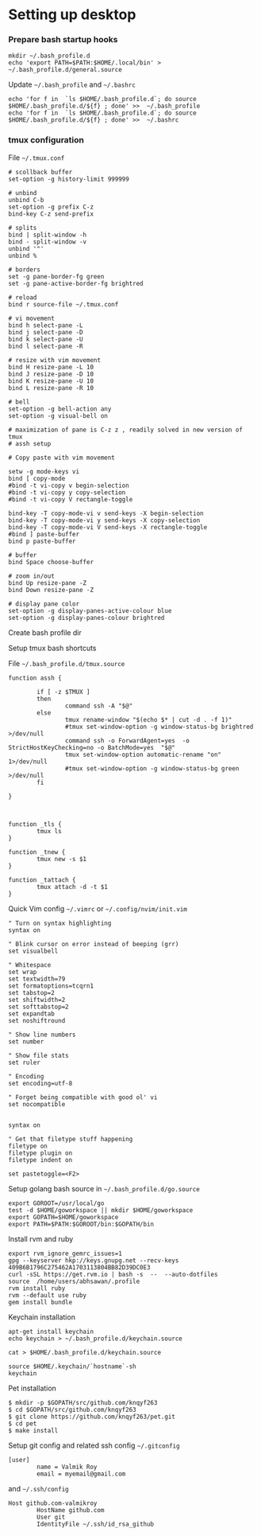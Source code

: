 # Setting up desktop

### Prepare bash startup hooks





```
mkdir ~/.bash_profile.d
echo 'export PATH=$PATH:$HOME/.local/bin' > ~/.bash_profile.d/general.source
```

Update `~/.bash_profile` and `~/.bashrc`

```
echo 'for f in  `ls $HOME/.bash_profile.d`; do source   $HOME/.bash_profile.d/${f} ; done' >>  ~/.bash_profile
echo 'for f in  `ls $HOME/.bash_profile.d`; do source   $HOME/.bash_profile.d/${f} ; done' >>  ~/.bashrc
```




### tmux configuration 

File `~/.tmux.conf`

```
# scollback buffer
set-option -g history-limit 999999

# unbind
unbind C-b
set-option -g prefix C-z
bind-key C-z send-prefix

# splits
bind | split-window -h
bind - split-window -v
unbind '"'
unbind %

# borders
set -g pane-border-fg green
set -g pane-active-border-fg brightred

# reload
bind r source-file ~/.tmux.conf

# vi movement
bind h select-pane -L
bind j select-pane -D
bind k select-pane -U
bind l select-pane -R

# resize with vim movement
bind H resize-pane -L 10
bind J resize-pane -D 10
bind K resize-pane -U 10
bind L resize-pane -R 10

# bell
set-option -g bell-action any
set-option -g visual-bell on

# maximization of pane is C-z z , readily solved in new version of tmux
# assh setup

# Copy paste with vim movement

setw -g mode-keys vi
bind [ copy-mode
#bind -t vi-copy v begin-selection
#bind -t vi-copy y copy-selection
#bind -t vi-copy V rectangle-toggle

bind-key -T copy-mode-vi v send-keys -X begin-selection
bind-key -T copy-mode-vi y send-keys -X copy-selection
bind-key -T copy-mode-vi V send-keys -X rectangle-toggle
#bind ] paste-buffer
bind p paste-buffer

# buffer
bind Space choose-buffer

# zoom in/out
bind Up resize-pane -Z
bind Down resize-pane -Z

# display pane color
set-option -g display-panes-active-colour blue
set-option -g display-panes-colour brightred
```

Create bash profile dir 




Setup tmux bash shortcuts

File `~/.bash_profile.d/tmux.source`

```shell
function assh {

        if [ -z $TMUX ]
        then
                command ssh -A "$@"
        else
                tmux rename-window "$(echo $* | cut -d . -f 1)"
                #tmux set-window-option -g window-status-bg brightred >/dev/null
                command ssh -o ForwardAgent=yes  -o StrictHostKeyChecking=no -o BatchMode=yes  "$@"
                tmux set-window-option automatic-rename "on" 1>/dev/null
                #tmux set-window-option -g window-status-bg green >/dev/null
        fi

}



function _tls {
        tmux ls
}

function _tnew {
        tmux new -s $1
}

function _tattach {
        tmux attach -d -t $1
}

```

Quick Vim config `~/.vimrc` or `~/.config/nvim/init.vim`

```
" Turn on syntax highlighting
syntax on

" Blink cursor on error instead of beeping (grr)
set visualbell

" Whitespace
set wrap
set textwidth=79
set formatoptions=tcqrn1
set tabstop=2
set shiftwidth=2
set softtabstop=2
set expandtab
set noshiftround

" Show line numbers
set number

" Show file stats
set ruler

" Encoding
set encoding=utf-8

" Forget being compatible with good ol' vi
set nocompatible


syntax on

" Get that filetype stuff happening
filetype on
filetype plugin on
filetype indent on

set pastetoggle=<F2>
```


Setup golang bash source in  `~/.bash_profile.d/go.source`


```shell
export GOROOT=/usr/local/go
test -d $HOME/goworkspace || mkdir $HOME/goworkspace
export GOPATH=$HOME/goworkspace
export PATH=$PATH:$GOROOT/bin:$GOPATH/bin
```


Install rvm and ruby 
```shell
export rvm_ignore_gemrc_issues=1
gpg --keyserver hkp://keys.gnupg.net --recv-keys 409B6B1796C275462A1703113804BB82D39DC0E3
curl -sSL https://get.rvm.io | bash -s  --  --auto-dotfiles
source  /home/users/abhsawan/.profile
rvm install ruby
rvm --default use ruby
gem install bundle
```

Keychain installation 
```shell
apt-get install keychain
echo keychain > ~/.bash_profile.d/keychain.source
```

`cat > $HOME/.bash_profile.d/keychain.source`

```
source $HOME/.keychain/`hostname`-sh
keychain
```

Pet installation 
```shell
$ mkdir -p $GOPATH/src/github.com/knqyf263
$ cd $GOPATH/src/github.com/knqyf263
$ git clone https://github.com/knqyf263/pet.git
$ cd pet
$ make install
```

Setup git config and related ssh config 
`~/.gitconfig`
```
[user]
        name = Valmik Roy
        email = myemail@gmail.com
```
and `~/.ssh/config`
```
Host github.com-valmikroy
        HostName github.com
        User git
        IdentityFile ~/.ssh/id_rsa_github
```
